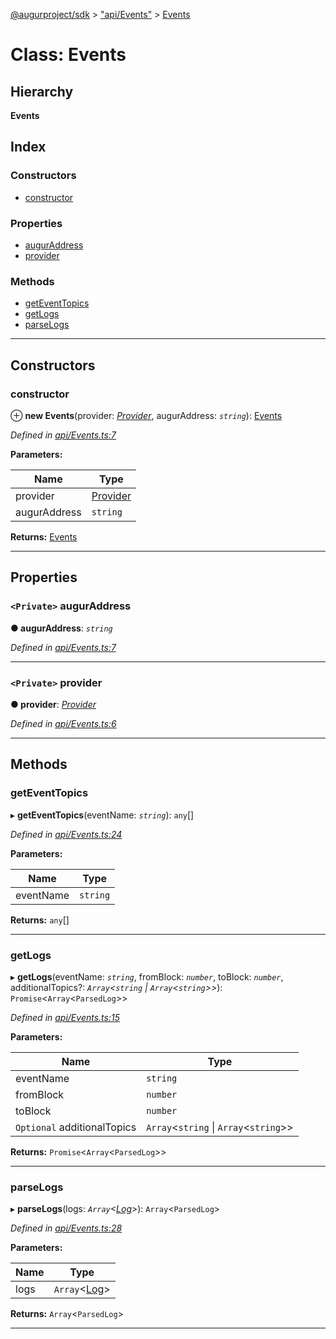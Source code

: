 [@augurproject/sdk](../README.md) > ["api/Events"](../modules/_api_events_.md) > [Events](../classes/_api_events_.events.md)

# Class: Events

## Hierarchy

**Events**

## Index

### Constructors

* [constructor](_api_events_.events.md#constructor)

### Properties

* [augurAddress](_api_events_.events.md#auguraddress)
* [provider](_api_events_.events.md#provider)

### Methods

* [getEventTopics](_api_events_.events.md#geteventtopics)
* [getLogs](_api_events_.events.md#getlogs)
* [parseLogs](_api_events_.events.md#parselogs)

---

## Constructors

<a id="constructor"></a>

###  constructor

⊕ **new Events**(provider: *[Provider](../interfaces/_ethereum_provider_.provider.md)*, augurAddress: *`string`*): [Events](_api_events_.events.md)

*Defined in [api/Events.ts:7](https://github.com/AugurProject/augur/blob/1991ef64ef/packages/augur-sdk/src/api/Events.ts#L7)*

**Parameters:**

| Name | Type |
| ------ | ------ |
| provider | [Provider](../interfaces/_ethereum_provider_.provider.md) |
| augurAddress | `string` |

**Returns:** [Events](_api_events_.events.md)

___

## Properties

<a id="auguraddress"></a>

### `<Private>` augurAddress

**● augurAddress**: *`string`*

*Defined in [api/Events.ts:7](https://github.com/AugurProject/augur/blob/1991ef64ef/packages/augur-sdk/src/api/Events.ts#L7)*

___
<a id="provider"></a>

### `<Private>` provider

**● provider**: *[Provider](../interfaces/_ethereum_provider_.provider.md)*

*Defined in [api/Events.ts:6](https://github.com/AugurProject/augur/blob/1991ef64ef/packages/augur-sdk/src/api/Events.ts#L6)*

___

## Methods

<a id="geteventtopics"></a>

###  getEventTopics

▸ **getEventTopics**(eventName: *`string`*): `any`[]

*Defined in [api/Events.ts:24](https://github.com/AugurProject/augur/blob/1991ef64ef/packages/augur-sdk/src/api/Events.ts#L24)*

**Parameters:**

| Name | Type |
| ------ | ------ |
| eventName | `string` |

**Returns:** `any`[]

___
<a id="getlogs"></a>

###  getLogs

▸ **getLogs**(eventName: *`string`*, fromBlock: *`number`*, toBlock: *`number`*, additionalTopics?: *`Array`<`string` \| `Array`<`string`>>*): `Promise`<`Array`<`ParsedLog`>>

*Defined in [api/Events.ts:15](https://github.com/AugurProject/augur/blob/1991ef64ef/packages/augur-sdk/src/api/Events.ts#L15)*

**Parameters:**

| Name | Type |
| ------ | ------ |
| eventName | `string` |
| fromBlock | `number` |
| toBlock | `number` |
| `Optional` additionalTopics | `Array`<`string` \| `Array`<`string`>> |

**Returns:** `Promise`<`Array`<`ParsedLog`>>

___
<a id="parselogs"></a>

###  parseLogs

▸ **parseLogs**(logs: *`Array`<[Log](../interfaces/_state_logs_types_.log.md)>*): `Array`<`ParsedLog`>

*Defined in [api/Events.ts:28](https://github.com/AugurProject/augur/blob/1991ef64ef/packages/augur-sdk/src/api/Events.ts#L28)*

**Parameters:**

| Name | Type |
| ------ | ------ |
| logs | `Array`<[Log](../interfaces/_state_logs_types_.log.md)> |

**Returns:** `Array`<`ParsedLog`>

___

